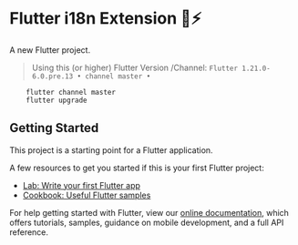 # Flutter i18n Extension 🔌⚡️

A new Flutter project.

> Using this (or higher) Flutter Version /Channel: `Flutter 1.21.0-6.0.pre.13 • channel master •`

```echo
    flutter channel master
    flutter upgrade
```

## Getting Started

This project is a starting point for a Flutter application.

A few resources to get you started if this is your first Flutter project:

- [Lab: Write your first Flutter app](https://flutter.dev/docs/get-started/codelab)
- [Cookbook: Useful Flutter samples](https://flutter.dev/docs/cookbook)

For help getting started with Flutter, view our
[online documentation](https://flutter.dev/docs), which offers tutorials,
samples, guidance on mobile development, and a full API reference.
